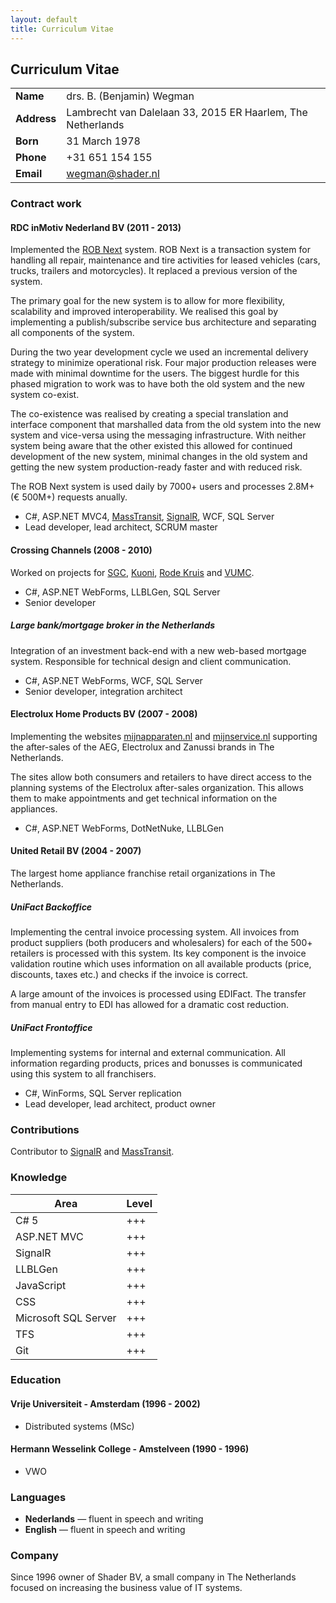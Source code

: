 ```yaml
---
layout: default
title: Curriculum Vitae
---
```


## Curriculum Vitae

|         |    |
| ------------- |-------------|
| **Name**    | drs. B. (Benjamin) Wegman | 
| **Address** | Lambrecht van Dalelaan 33, 2015 ER Haarlem, The Netherlands | 
| **Born**    | 31 March 1978 | 
| **Phone**   | +31 651 154 155 | 
| **Email**   | wegman@shader.nl | 

### Contract work

#### RDC inMotiv Nederland BV (2011 - 2013)

Implemented the [ROB Next](http://www.rob-net.nl) system. ROB Next is a transaction system for handling all repair, maintenance and tire activities for leased vehicles (cars, trucks, trailers and motorcycles). It replaced a previous version of the system.

The primary goal for the new system is to allow for more flexibility, scalability and improved interoperability. We realised this goal by implementing a publish/subscribe service bus architecture and separating all components of the system.

During the two year development cycle we used an incremental delivery strategy to minimize operational risk. Four major production releases were made with minimal downtime for the users. The biggest hurdle for this phased migration to work was to have both the old system and the new system co-exist. 

The co-existence was realised by creating a special translation and interface component that marshalled data from the old system into the new system and vice-versa using the messaging infrastructure. With neither system being aware that the other existed this allowed for continued development of the new system, minimal changes in the old system and getting the new system production-ready faster and with reduced risk.

The ROB Next system is used daily by 7000+ users and processes 2.8M+ (&euro; 500M+) requests anually.

* C#, ASP.NET MVC4, [MassTransit](https://github.com/MassTransit/MassTransit), [SignalR](https://github.com/signalR/SignalR), WCF, SQL Server
* Lead developer, lead architect, SCRUM master

#### Crossing Channels (2008 - 2010)

Worked on projects for [SGC](http://www.degeschillencommissie.nl/home), [Kuoni](http://www.kuoni.nl), [Rode Kruis](http://www.rodekruis.nl) and [VUMC](http://www.vumc.nl).

* C#, ASP.NET WebForms, LLBLGen, SQL Server
* Senior developer

##### Large bank/mortgage broker in the Netherlands

Integration of an investment back-end with a new web-based mortgage system. Responsible for technical design and client communication.

* C#, ASP.NET WebForms, WCF, SQL Server
* Senior developer, integration architect

#### Electrolux Home Products BV (2007 - 2008)

Implementing the websites [mijnapparaten.nl](http://mijnapparaten.nl) and [mijnservice.nl](http://mijnservice.nl) supporting the after-sales of the AEG, Electrolux and Zanussi brands in The Netherlands. 

The sites allow both consumers and retailers to have direct access to the planning systems of the Electrolux after-sales organization. This allows them to make appointments and get technical information on the appliances.

* C#, ASP.NET WebForms, DotNetNuke, LLBLGen

#### United Retail BV (2004 - 2007)

The largest home appliance franchise retail organizations in The Netherlands.

##### UniFact Backoffice

Implementing the central invoice processing system. All invoices from product suppliers (both producers and wholesalers) for each of the 500+ retailers is processed with this system. Its key component is the invoice validation routine which uses information on all available products (price, discounts, taxes etc.) and checks if the invoice is correct.

A large amount of the invoices is processed using EDIFact. The transfer from manual entry to EDI has allowed for a dramatic cost reduction.

##### UniFact Frontoffice

Implementing systems for internal and external communication. All information regarding products, prices and bonusses is communicated using this system to all franchisers.

* C#, WinForms, SQL Server replication
* Lead developer, lead architect, product owner

### Contributions

Contributor to [SignalR](https://github.com/signalR/SignalR) and [MassTransit](https://github.com/MassTransit/MassTransit).

### Knowledge

|Area|Level|
|----|-----|
|C# 5|+++|
|ASP.NET MVC|+++|
|SignalR|+++|
|LLBLGen|+++|
|JavaScript|+++|
|CSS|+++|
|Microsoft SQL Server|+++|
|TFS|+++|
|Git|+++|

### Education

#### Vrije Universiteit - Amsterdam (1996 - 2002)
* Distributed systems (MSc)

#### Hermann Wesselink College - Amstelveen (1990 - 1996)
* VWO

### Languages

* **Nederlands** &mdash; fluent in speech and writing
* **English** &mdash; fluent in speech and writing

### Company

Since 1996 owner of Shader BV, a small company in The Netherlands focused on increasing the business value of IT systems.
